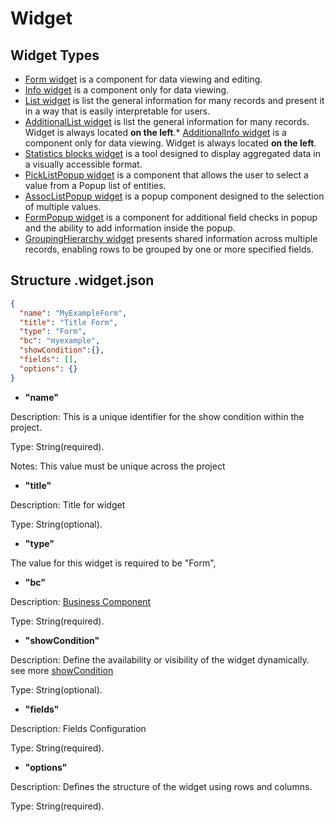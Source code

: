 # Widget
<!-- 
## Widget Type Family
* Info: [Base widget - Info widget](/widget/type/infofamily/info/info.md) 
* Form: [Base widget - Form widget](/widget/type/formfamily/form/form)
* List: [Base widget - List widget](/widget/type/listfamily/list/list) 
* GroupingHierarchy: [Base widget - GroupingHierarchy widget](docs/widget/type/groupinghierarchyfamily/groupinghierarchy/groupinghierarchy)
* StatsBlock: [Base widget - Statistics blocks widget](widget/type/statblocksfamily/statblocks/statblocks)
* HeaderWidget
* LevelMenu
* Steps
-->

## Widget Types 
 
* [Form widget](/widget/type/formfamily/form/form) is a component for data viewing and editing. 
* [Info widget](/widget/type/infofamily/info/info.md) is a component only for data viewing.
* [List widget](/widget/type/listfamily/list/list) is list the general information for many records and present it in a way that is easily interpretable for users.
* [AdditionalList widget](/widget/type/listfamily/additionallist/additionallist.md) is list the general information for many records. Widget is always located **on the left**.* [AdditionalInfo widget](widget/type/infofamily/additionalinfo/additionalinfo) is a component only for data viewing. Widget is always located **on the left**.
* [Statistics blocks widget](/widget/type/statblocksfamily/statblocks/statblocks) is a tool designed to display aggregated data in a visually accessible format.
* [PickListPopup widget](/widget/type/popupfamily/picklistpopup/picklistpopup) is a component that allows the user to select a value from a Popup list of entities.
* [AssocListPopup widget](/widget/type/popupfamily/assoclistpopup/assoclistpopup) is a popup component designed to the selection of multiple values.
* [FormPopup widget](/widget/type/popupfamily/formpopup/formpopup) is a component for additional field checks in popup and the ability to add information inside the popup.
* [GroupingHierarchy widget](/widget/type/groupinghierarchyfamily/groupinghierarchy/groupinghierarchy) presents shared information across multiple records, enabling rows to be grouped by one or more specified fields.

## Structure .widget.json

```json
{
  "name": "MyExampleForm",
  "title": "Title Form",
  "type": "Form",
  "bc": "myexample",
  "showCondition":{},
  "fields": [],
  "options": {}
}
```

* **"name"**

Description: This is a unique identifier for the show condition within the project.

Type: String(required).

Notes: This value must be unique across the project

* **"title"**

Description: Title for widget

Type: String(optional).

* **"type"**

The value for this widget is required to be "Form",

* **"bc"**

Description: [Business Component](/environment/businesscomponent/businesscomponent/)

Type: String(required).

*  **"showCondition"**

Description: Define the availability or visibility of the widget  dynamically. see more [showCondition](/widget/type/property/showcondition/showcondition)

Type: String(optional).

* **"fields"**

Description: Fields Configuration

Type: String(required).

* **"options"**

Description:  Defines the structure of the widget using rows and columns.

Type: String(required).
 